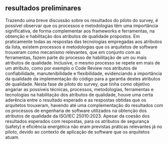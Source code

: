 ## resultados preliminares

Trazendo uma breve discussão sobre os resultados do piloto do survey, é possível observar que os processos e metodologias têm uma importância significativa, de forma complementar aos frameworks e ferramentas, na obtenção e habilitação dos atributos de qualidade propostos. Em praticamente todas as respostas das tecnologias empregadas aos atributos da lista, existem processos e metodologias que os arquitetos de software trouxeram como mecanismo relevantes, que em conjunto com as ferramentas, fazem parte do processo de habilitação de um ou mais atributos de qualidade. Inclusive, o mesmo processo se repete em mais de um atributo, como por exemplo o Code Review nos atributos de confiabilidade, manutenibilidade e flexibilidade, evidenciando a importância da qualidade da implementação do código para a garantia destes atributos de qualidade. Nesta fase de piloto do survey, que tinha como objetivo angariar as possíveis técnicas, processos, metodologias, ferramentas e tecnologias na habilitação dos atributos de qualidade, houve uma certa aderência entre o resultado esperado e as respostas obtidas que os arquitetos trouxeram, havendo até uma complementação do resultados com os processos de engenharia de software utilizados na obtenção dos atributos de qualidade da ISO/IEC 25010:2023. Apesar da coesão dos resultados esperados com respostas, para os atributos de segurança (safety) e eficiência energética não eram previstas práticas relevantes já no piloto, devido ao contexto de aplicação de software que os arquitetos atuam.
